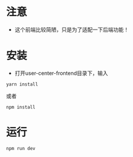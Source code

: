 # 注意
- 这个前端比较简陋，只是为了适配一下后端功能！

# 安装
- 打开user-center-frontend目录下，输入
```shell
yarn install
```
或者
```shell
npm install
```

# 运行
```shell
npm run dev
```
